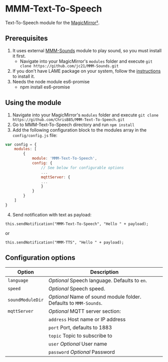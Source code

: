 # MMM-Text-To-Speech

Text-To-Speech module for the [MagicMirror²](https://github.com/MichMich/MagicMirror/).

## Prerequisites

1. It uses external [MMM-Sounds](https://github.com/jc21/MMM-Sounds) module to play sound, so you must install it first.
    - Navigate into your MagicMirror's `modules` folder and execute `git clone https://github.com/jc21/MMM-Sounds.git`
2. If you don't have LAME package on your system, follow the [instructions](https://www.npmjs.com/package/node-lame#install-on-debian) to install it.
3. Needs the node module es6-promise
    - npm install es6-promise

## Using the module

1. Navigate into your MagicMirror's `modules` folder and execute `git clone https://github.com/ChrisB85/MMM-Text-To-Speech.git`
2. Go to MMM-Text-To-Speech directory and run `npm install`
3. Add the following configuration block to the modules array in the `config/config.js` file:
```js
var config = {
    modules: [
        {
            module: 'MMM-Text-To-Speech',
            config: {
                // See below for configurable options
                ...
                mqttServer: {
                ...
                }
            }
        }
    ]
}
```
4. Send notification with text as payload:
```
this.sendNotification("MMM-Text-To-Speech", "Hello " + payload);
```
or 
```
this.sendNotification("MMM-TTS", "Hello " + payload);
```

## Configuration options

| Option           | Description
|----------------- |-----------
| `language`       | *Optional* Speech language. Defaults to `en`.
| `speed`          | *Optional* Speech speed.
| `soundModuleDir` | *Optional* Name of sound module folder. Defaults to `MMM-Sounds`.
| `mqttServer`     | *Optional* MQTT server section:
|                  | `address` Host name or IP address
|                  | `port` Port, defaults to 1883
|                  | `topic` Topic to subscribe to
|                  | `user` *Optional* User name
|                  | `password` *Optional* Password

